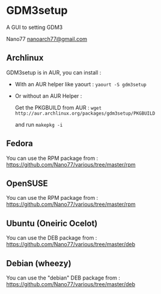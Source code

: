 GDM3setup
=========

A GUI to setting GDM3

Nano77 <nanoarch77@gmail.com>



Archlinux
---------

GDM3setup is in AUR, you can install :

- With an AUR helper like yaourt : `yaourt -S gdm3setup`

- Or without an AUR Helper :

	Get the PKGBUILD from AUR : `wget http://aur.archlinux.org/packages/gdm3setup/PKGBUILD`

	and run `makepkg -i`


Fedora
------
You can use the RPM package from : https://github.com/Nano77/various/tree/master/rpm


OpenSUSE
--------
You can use the RPM package from : https://github.com/Nano77/various/tree/master/rpm


Ubuntu (Oneiric Ocelot)
-----------------------
You can use the DEB package from : https://github.com/Nano77/various/tree/master/deb

Debian (wheezy)
------
You can use the "debian" DEB package from : https://github.com/Nano77/various/tree/master/deb


